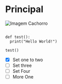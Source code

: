 # Principal


![Imagem Cachorro](https://octodex.github.com/images/octofez.png)

```

def test():
  print("Hello World!")

test()
```

- [x] Set one to two
- [ ] Set three
- [ ] Set Four
- [ ] More One
